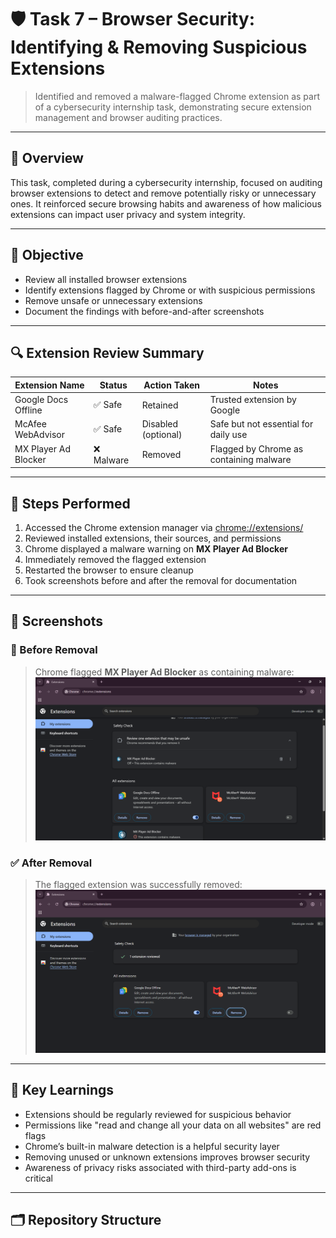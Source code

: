 # 🛡️ Task 7 – Browser Security: Identifying & Removing Suspicious Extensions

> Identified and removed a malware-flagged Chrome extension as part of a cybersecurity internship task, demonstrating secure extension management and browser auditing practices.

---

## 📌 Overview

This task, completed during a cybersecurity internship, focused on auditing browser extensions to detect and remove potentially risky or unnecessary ones. It reinforced secure browsing habits and awareness of how malicious extensions can impact user privacy and system integrity.

---

## 🎯 Objective

- Review all installed browser extensions
- Identify extensions flagged by Chrome or with suspicious permissions
- Remove unsafe or unnecessary extensions
- Document the findings with before-and-after screenshots

---

## 🔍 Extension Review Summary

| Extension Name            | Status     | Action Taken        | Notes                                                  |
|---------------------------|------------|----------------------|---------------------------------------------------------|
| Google Docs Offline       | ✅ Safe    | Retained             | Trusted extension by Google                            |
| McAfee WebAdvisor         | ✅ Safe    | Disabled (optional)  | Safe but not essential for daily use                   |
| MX Player Ad Blocker      | ❌ Malware | Removed              | Flagged by Chrome as containing malware                |

---

## 🧭 Steps Performed

1. Accessed the Chrome extension manager via [chrome://extensions/](chrome://extensions/)
2. Reviewed installed extensions, their sources, and permissions
3. Chrome displayed a malware warning on **MX Player Ad Blocker**
4. Immediately removed the flagged extension
5. Restarted the browser to ensure cleanup
6. Took screenshots before and after the removal for documentation

---

## 📸 Screenshots

### 🔴 Before Removal  
> Chrome flagged **MX Player Ad Blocker** as containing malware:  
![Before Removal](suspicious-extension-before-removal.png)

### ✅ After Removal  
> The flagged extension was successfully removed:  
![After Removal](suspicious-extension-after-removal.png)

---

## 🔐 Key Learnings

- Extensions should be regularly reviewed for suspicious behavior
- Permissions like "read and change all your data on all websites" are red flags
- Chrome’s built-in malware detection is a helpful security layer
- Removing unused or unknown extensions improves browser security
- Awareness of privacy risks associated with third-party add-ons is critical

---

## 🗂️ Repository Structure

